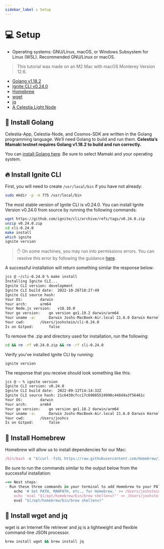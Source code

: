```yaml
---
sidebar_label : Setup
---
```


# 💻 Setup

- Operating systems: GNU/Linux, macOS, or Windows Subsystem for Linux (WSL).
Recommended GNU/Linux or macOS.

> This tutorial was made on an M2 Mac with macOS Monterey Version 12.6.

- [Golang v1.18.2](https://go.dev/)
- [Ignite CLI v0.24.0](https://github.com/ignite/cli/releases/tag/v0.24.0)
- [Homebrew](https://brew.sh/)
- [wget](https://www.gnu.org/software/wget/)
- [jq](https://stedolan.github.io/jq/)
- [A Celestia Light Node](https://docs.celestia.org/nodes/light-node/)

## 🏃 Install Golang

Celestia-App, Celestia-Node, and Cosmos-SDK are written in the Golang
programming language. We’ll need Golang to build and run them. **Celestia’s
Mamaki testnet requires Golang v1.18.2 to build and run correctly.**

You can [install Golang here](./environment.mdx#install-golang). Be sure to
select Mamaki and your operating system.

## 🔥 Install Ignite CLI

First, you will need to create `/usr/local/bin` if you have not already:

```bash
sudo mkdir -p -m 775 /usr/local/bin
```

The most stable version of Ignite CLI is v0.24.0. You can install Ignite
Version v0.24.0 from source by running the following commands:

```bash
wget https://github.com/ignite/cli/archive/refs/tags/v0.24.0.zip
unzip v0.24.0.zip
cd cli-0.24.0
make install
which ignite
ignite version
```

> ✋ On some machines, you may run into permissions errors.
You can resolve this error by following the guidance
[here](https://docs.ignite.com/guide/install#write-permission).

A successful installation will return something similar the response below:

<!-- markdownlint-disable MD010 -->
<!-- markdownlint-disable MD013 -->
```bash
jcs @ ~/cli-0.24.0 % make install
Installing Ignite CLI...
Ignite CLI version:	development
Ignite CLI build date:	2022-10-26T18:27:49
Ignite CLI source hash:
Your OS:		darwin
Your arch:		arm64
Your Node.js version:	v18.10.0
Your go version:	go version go1.19.2 darwin/arm64
Your uname -a:		Darwin Joshs-MacBook-Air.local 21.6.0 Darwin Kernel Version 21.6.0: Mon Aug 22 20:20:07 PDT 2022; root:xnu-8020.140.49~2/RELEASE_ARM64_T8110 arm64
Your cwd:		/Users/joshstein/cli-0.24.0
Is on Gitpod:		false
```
<!-- markdownlint-enable MD010 -->
<!-- markdownlint-enable MD013 -->

To remove the .zip and directory used for installation, run the following:

```bash
cd && rm -rf v0.24.0.zip && rm -rf cli-0.24.0
```

Verify you’ve installed Ignite CLI by running:

```bash
ignite version
```

The response that you receive should look something like this:

<!-- markdownlint-disable MD010 -->
<!-- markdownlint-disable MD013 -->
```bash
jcs @ ~ % ignite version
Ignite CLI version:	v0.24.0
Ignite CLI build date:	2022-09-12T14:14:32Z
Ignite CLI source hash:	21c6430cfcc17c69885524990c448d4a3f56461c
Your OS:		darwin
Your arch:		arm64
Your go version:	go version go1.18.2 darwin/arm64
Your uname -a:		Darwin Joshs-MacBook-Air.local 21.6.0 Darwin Kernel Version 21.6.0: Sat Jun 18 17:07:28 PDT 2022; root:xnu-8020.140.41~1/RELEASE_ARM64_T8110 arm64
Your cwd:		/Users/joshcs
Is on Gitpod:		false
```
<!-- markdownlint-enable MD013 -->
<!-- markdownlint-enable MD010 -->

## 🍺 Install Homebrew

Homebrew will allow us to install dependencies for our Mac:

```jsx
/bin/bash -c "$(curl -fsSL https://raw.githubusercontent.com/Homebrew/install/HEAD/install.sh)"
```

Be sure to run the commands similar to the output below from the successful installation:

```jsx
==> Next steps:
- Run these three commands in your terminal to add Homebrew to your PATH:
    echo '# Set PATH, MANPATH, etc., for Homebrew.' >> /Users/joshstein/.zprofile
    echo 'eval "$(/opt/homebrew/bin/brew shellenv)"' >> /Users/joshstein/.zprofile
    eval "$(/opt/homebrew/bin/brew shellenv)"
```

## 🏃 Install wget and jq

wget is an Internet file retriever and jq is a lightweight and flexible
command-line JSON processor.

```bash
brew install wget && brew install jq
```

